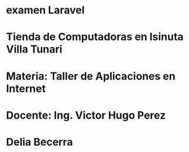 
# examen Laravel
# Tienda de Computadoras en Isinuta Villa Tunari
# Materia: Taller de Aplicaciones en Internet
# Docente: Ing. Victor Hugo Perez
# Delia Becerra
